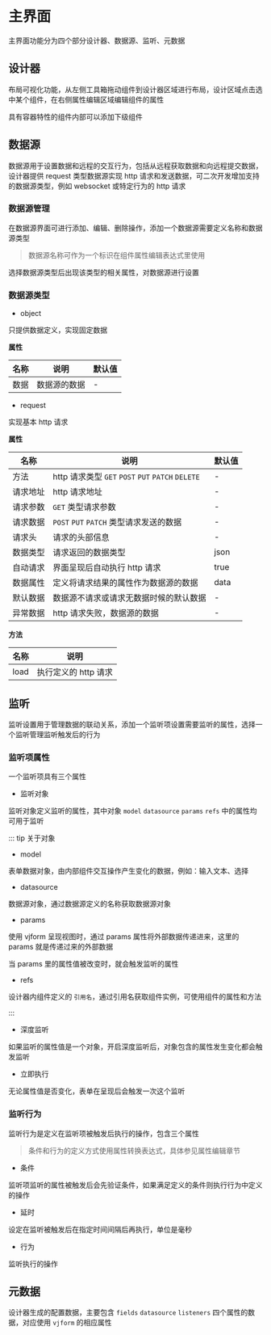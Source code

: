 # 主界面

主界面功能分为四个部分设计器、数据源、监听、元数据

## 设计器

布局可视化功能，从左侧工具箱拖动组件到设计器区域进行布局，设计区域点击选中某个组件，在右侧属性编辑区域编辑组件的属性

具有容器特性的组件内部可以添加下级组件

## 数据源

数据源用于设置数据和远程的交互行为，包括从远程获取数据和向远程提交数据，设计器提供 request 类型数据源实现 http 请求和发送数据，可二次开发增加支持的数据源类型，例如 websocket 或特定行为的 http 请求

### 数据源管理

在数据源界面可进行添加、编辑、删除操作，添加一个数据源需要定义名称和数据源类型

> 数据源名称可作为一个标识在组件属性编辑表达式里使用

选择数据源类型后出现该类型的相关属性，对数据源进行设置

### 数据源类型

- object

只提供数据定义，实现固定数据

**属性**

| 名称 | 说明         | 默认值 |
| ---- | ------------ | ------ |
| 数据 | 数据源的数据 | -      |

- request

实现基本 http 请求

**属性**

| 名称     | 说明                                              | 默认值 |
| -------- | ------------------------------------------------- | ------ |
| 方法     | http 请求类型 `GET` `POST` `PUT` `PATCH` `DELETE` | -      |
| 请求地址 | http 请求地址                                     | -      |
| 请求参数 | `GET` 类型请求参数                                | -      |
| 请求数据 | `POST` `PUT` `PATCH` 类型请求发送的数据           | -      |
| 请求头   | 请求的头部信息                                    | -      |
| 数据类型 | 请求返回的数据类型                                | json   |
| 自动请求 | 界面呈现后自动执行 http 请求                      | true   |
| 数据属性 | 定义将请求结果的属性作为数据源的数据              | data   |
| 默认数据 | 数据源不请求或请求无数据时候的默认数据            | -      |
| 异常数据 | http 请求失败，数据源的数据                       | -      |

**方法**

| 名称 | 说明                 |
| ---- | -------------------- |
| load | 执行定义的 http 请求 |

## 监听

监听设置用于管理数据的联动关系，添加一个监听项设置需要监听的属性，选择一个监听管理监听触发后的行为

### 监听项属性

一个监听项具有三个属性

- 监听对象

监听对象定义监听的属性，其中对象 `model` `datasource` `params` `refs` 中的属性均可用于监听

::: tip 关于对象

- model

表单数据对象，由内部组件交互操作产生变化的数据，例如：输入文本、选择

- datasource

数据源对象，通过数据源定义的名称获取数据源对象

- params

使用 vjform 呈现视图时，通过 params 属性将外部数据传递进来，这里的 params 就是传递过来的外部数据

当 params 里的属性值被改变时，就会触发监听的属性

- refs

设计器内组件定义的 `引用名`，通过引用名获取组件实例，可使用组件的属性和方法

:::

- 深度监听

如果监听的属性值是一个对象，开启深度监听后，对象包含的属性发生变化都会触发监听

- 立即执行

无论属性值是否变化，表单在呈现后会触发一次这个监听

### 监听行为

监听行为是定义在监听项被触发后执行的操作，包含三个属性

> 条件和行为的定义方式使用属性转换表达式，具体参见属性编辑章节

- 条件

监听项监听的属性被触发后会先验证条件，如果满足定义的条件则执行行为中定义的操作

- 延时

设定在监听被触发后在指定时间间隔后再执行，单位是毫秒

- 行为

监听执行的操作

## 元数据

设计器生成的配置数据，主要包含 `fields` `datasource` `listeners` 四个属性的数据，对应使用 `vjform` 的相应属性
